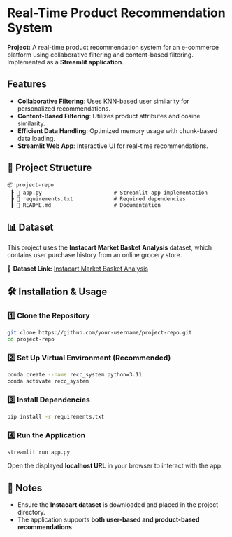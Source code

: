 # **Real-Time Product Recommendation System**  

**Project:** A real-time product recommendation system for an e-commerce platform using collaborative filtering and content-based filtering. Implemented as a **Streamlit application**.  

## Features
- **Collaborative Filtering**: Uses KNN-based user similarity for personalized recommendations.  
- **Content-Based Filtering**: Utilizes product attributes and cosine similarity.  
- **Efficient Data Handling**: Optimized memory usage with chunk-based data loading.  
- **Streamlit Web App**: Interactive UI for real-time recommendations.  

## **📂 Project Structure**
```
📦 project-repo
 ┣ 📜 app.py                       # Streamlit app implementation
 ┣ 📜 requirements.txt             # Required dependencies
 ┣ 📜 README.md                    # Documentation
```

## **📊 Dataset**
This project uses the **Instacart Market Basket Analysis** dataset, which contains user purchase history from an online grocery store.  

🔗 **Dataset Link:** [Instacart Market Basket Analysis](https://www.kaggle.com/c/instacart-market-basket-analysis/data)  

## **🛠️ Installation & Usage**
### **1️⃣ Clone the Repository**
```sh
git clone https://github.com/your-username/project-repo.git
cd project-repo
```
### **2️⃣ Set Up Virtual Environment (Recommended)**
```sh
conda create --name recc_system python=3.11
conda activate recc_system
```
### **3️⃣ Install Dependencies**
```sh
pip install -r requirements.txt
```
### **4️⃣ Run the Application**
```sh
streamlit run app.py
```
Open the displayed **localhost URL** in your browser to interact with the app.

## **📝 Notes**
- Ensure the **Instacart dataset** is downloaded and placed in the project directory.  
- The application supports **both user-based and product-based recommendations**.  
